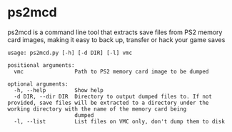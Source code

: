 # ps2mcd
ps2mcd is a command line tool that extracts save files from PS2 memory card images, making it easy to back up, transfer or hack your game saves

```
usage: ps2mcd.py [-h] [-d DIR] [-l] vmc

positional arguments:
  vmc                Path to PS2 memory card image to be dumped

optional arguments:
  -h, --help         Show help
  -d DIR, --dir DIR  Directory to output dumped files to. If not provided, save files will be extracted to a directory under the working directory with the name of the memory card being      
                     dumped
  -l, --list         List files on VMC only, don't dump them to disk
  ```